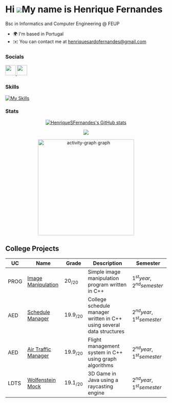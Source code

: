 Hi ![](https://user-images.githubusercontent.com/18350557/176309783-0785949b-9127-417c-8b55-ab5a4333674e.gif)My name is Henrique Fernandes
==========================================================================================================================================

Bsc in Informatics and Computer Engineering @ FEUP

* 🌍 I'm based in Portugal
* ✉️ You can contact me at [henriquesardofernandes@gmail.com](mailto:henriquesardofernandes@gmail.com)

### Socials

<p align="left"> <a href="https://www.github.com/HenriqueSFernandes" target="_blank" rel="noreferrer"> <picture> <source media="(prefers-color-scheme: dark)" srcset="https://raw.githubusercontent.com/danielcranney/readme-generator/main/public/icons/socials/github-dark.svg" /> <source media="(prefers-color-scheme: light)" srcset="https://raw.githubusercontent.com/danielcranney/readme-generator/main/public/icons/socials/github.svg" /> <img src="https://raw.githubusercontent.com/danielcranney/readme-generator/main/public/icons/socials/github.svg" width="32" height="32" /> </picture> </a> <a href="https://www.linkedin.com/in/-henriquesfernandes" target="_blank" rel="noreferrer"> <picture> <source media="(prefers-color-scheme: dark)" srcset="https://raw.githubusercontent.com/danielcranney/readme-generator/main/public/icons/socials/linkedin-dark.svg" /> <source media="(prefers-color-scheme: light)" srcset="https://raw.githubusercontent.com/danielcranney/readme-generator/main/public/icons/socials/linkedin.svg" /> <img src="https://raw.githubusercontent.com/danielcranney/readme-generator/main/public/icons/socials/linkedin.svg" width="32" height="32" /> </picture> </a></p>

### Skills

[![My Skills](https://skillicons.dev/icons?i=c,cpp,cs,css,html,javascript,flutter,firebase,git,linux,py,sqlite,java&theme=dark)](https://skillicons.dev)

### Stats


<div align="center">
  <a href="http://www.github.com/HenriqueSFernandes"><img src="https://github-readme-stats.vercel.app/api?username=HenriqueSFernandes&show_icons=true&hide=&count_private=true&title_color=74c7ec&text_color=cdd6f4&icon_color=74c7ec&bg_color=11111b&hide_border=true&show_icons=true" alt="HenriqueSFernandes's GitHub stats" /></a>

  <a href="http://www.github.com/HenriqueSFernandes"><img src="https://github-readme-streak-stats.herokuapp.com/?user=HenriqueSFernandes&stroke=cdd6f4&background=11111b&ring=74c7ec&fire=74c7ec&currStreakNum=cdd6f4&currStreakLabel=74c7ec&sideNums=cdd6f4&sideLabels=cdd6f4&dates=cdd6f4&hide_border=true" /></a>

  <img src="https://github-readme-activity-graph.vercel.app/graph?username=HenriqueSFernandes&radius=16&theme=react&area=true&order=5" height="300" alt="activity-graph graph"  />
</div>

###

## College Projects

| UC   | Name                                                                                    | Grade        | Description                                                           | Semester                       |
| ---- | --------------------------------------------------------------------------------------- | ------------ | --------------------------------------------------------------------- | ------------------------------ |
| PROG | [Image Manipulation](https://github.com/HenriqueSFernandes/Image-Manipulation-Prog)     | $20_{/20}$   | Simple image manipulation program written in C++                      | $1^{st} year, 2^{nd} semester$ |
| AED  | [Schedule Manager](https://github.com/HenriqueSFernandes/AED-ScheduleManager)           | $19.9_{/20}$ | College schedule manager written in C++ using several data structures | $2^{nd} year, 1^{st} semester$ |
| AED  | [Air Traffic Manager](https://github.com/HenriqueSFernandes/AED-FlightManagementSystem) | $19.9_{/20}$ | Flight management system in C++ using graph algorithms                | $2^{nd} year, 1^{st} semester$ |
| LDTS | [Wolfenstein Mock](https://github.com/HenriqueSFernandes/wolfensteinmock)               | $19.1_{/20}$ | 3D Game in Java using a raycasting engine                             | $2^{nd} year, 1^{st} semester$ |


